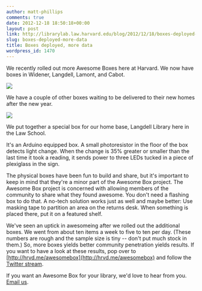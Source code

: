 ```yaml
---
author: matt-phillips
comments: true
date: 2012-12-18 18:50:18+00:00
layout: post
link: http://librarylab.law.harvard.edu/blog/2012/12/18/boxes-deployed-more-data/
slug: boxes-deployed-more-data
title: Boxes deployed, more data
wordpress_id: 1470
---
```


We recently rolled out more Awesome Boxes here at Harvard. We now have boxes in Widener, Langdell, Lamont, and Cabot.

[![](http://librarylab.law.harvard.edu/blog/wp-content/uploads/2012/12/ab-locattion-wild-arrows.png)](http://librarylab.law.harvard.edu/blog/wp-content/uploads/2012/12/ab-locattion-wild-arrows.png)



We have a couple of other boxes waiting to be delivered to their new homes after the new year.

[![](http://librarylab.law.harvard.edu/blog/wp-content/uploads/2012/12/many-ab-lower-thin-1024x442.jpg)](http://librarylab.law.harvard.edu/blog/wp-content/uploads/2012/12/many-ab-lower-thin.jpg)



We put together a special box for our home base, Langdell Library here in the Law School.





It's an Arduino equipped box. A small photoresistor in the floor of the box detects light change. When the change is 35% greater or smaller than the last time it took a reading, it sends power to three LEDs tucked in a piece of plexiglass in the sign.

The physical boxes have been fun to build and share, but it's important to keep in mind that they're a minor part of the Awesome Box project. The Awesome Box project is concerned with allowing members of the community to share what they found awesome. You don't need a flashing box to do that. A no-tech solution works just as well and maybe better: Use masking tape to partition an area on the returns desk. When something is placed there, put it on a featured shelf.

We've seen an uptick in awesomeing after we rolled out the additional boxes. We went from about ten items a week to five to ten per day. (These numbers are rough and the sample size is tiny -- don't put much stock in them.) So, more boxes yields better community penetration yields results. If you want to have a look at these results, pop over to [http://hrvd.me/awesomebox](http://hrvd.me/awesomebox) and follow the [Twitter stream](http://twitter.com/hlawesome).

If you want an Awesome Box for your library, we'd love to hear from you. [Email us](http://librarylab.law.harvard.edu/about.html).

